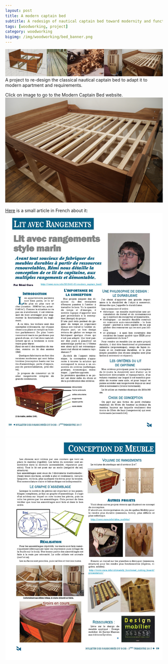 ```yaml
---
layout: post
title: A modern captain bed
subtitle: A redesign of nautical captain bed toward modernity and functionality
tags: [woodworking, project]
category: woodworking
bigimg: /img/woodworking/bed_banner.png
---
```

![modern captain bed banner](/img/woodworking/bed_banner.png)
A project to re-design the classical nautical captain bed to adapt it to modern apartment and requirements.

Click on image to go to the Modern Captain Bed website.
[![modern captain bed](/img/woodworking/bed_finished.jpg)](/modern_captain_bed)

[Here](/img/woodworking/captain_bed/article_lit_bateau.pdf) is a small article in French about it:
![article cutting board 1 ](/img/woodworking/captain_bed/article_lit_bateau1.jpg)	
![article cutting board 1 ](/img/woodworking/captain_bed/article_lit_bateau2.jpg)	
